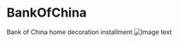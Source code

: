 # BankOfChina
Bank of China home decoration installment
![Image text](http://images.cnblogs.com/cnblogs_com/a-cat/1193051/o_bank.jpg)
